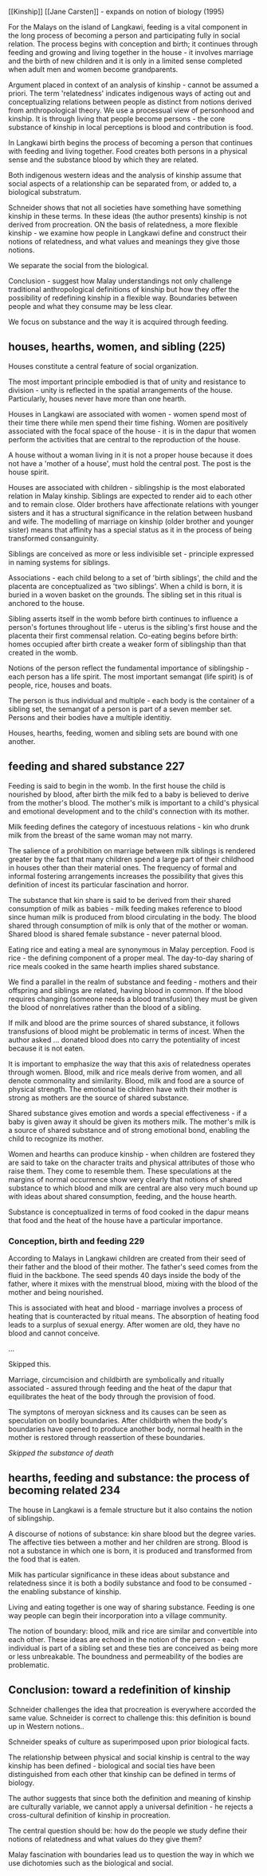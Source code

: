 [[Kinship]]
[[Jane Carsten]] - expands on notion of biology (1995)

For the Malays on the island of Langkawi, feeding is a vital component in the long process of becoming a person and participating fully in social relation. The process begins with conception and birth; it continues through feeding and growing and living together in the house - it involves marriage and the birth of new children and it is only in a limited sense completed when adult men and women become grandparents.

Argument placed in context of an analysis of kinship - cannot be assumed a priori. The term 'relatedness' indicates indigenous ways of acting out and conceptualizing relations between people as distinct from notions derived from anthropological theory. We use a processual view of personhood and kinship. It is through living that people become persons - the core substance of kinship in local perceptions is blood and contribution is food.

In Langkawi birth begins the process of becoming a person that continues with feeding and living together. Food creates both persons in a physical sense and the substance blood by which they are related.

Both indigenous western ideas and the analysis of kinship assume that social aspects of a relationship can be separated from, or added to, a biological substratum.

Schneider shows that not all societies have something have something kinship in these terms. In these ideas (the author presents) kinship is not derived from procreation. ON the basis of relatedness, a more flexible kinship - we examine how people in Langkawi define and construct their notions of relatedness, and what values and meanings they give those notions.

We separate the social from the biological.

Conclusion - suggest how Malay understandings not only challenge traditional anthropological definitions of kinship but how they offer the possibility of redefining kinship in a flexible way. Boundaries between people and what they consume may be less clear.

We focus on substance and the way it is acquired through feeding.

## houses, hearths, women, and sibling (225)

Houses constitute a central feature of social organization.

The most important principle embodied is that of unity and resistance to division - unity is reflected in the spatial arrangements of the house. Particularly, houses never have more than one hearth.

Houses in Langkawi are associated with women - women spend most of their time there while men spend their time fishing. Women are positively associated with the focal space of the house - it is in the dapur that women perform the activities that are central to the reproduction of the house. 

A house without a woman living in it is not a proper house because it does not have a 'mother of a house', must hold the central post. The post is the house spirit.

Houses are associated with children - siblingship is the most elaborated relation in Malay kinship. Siblings are expected to render aid to each other and to remain close. Older brothers have affectionate relations with younger sisters and it has a structural significance in the relation between husband and wife. The modelling of marriage on kinship (older brother and younger sister) means that affinity has a special status as it in the process of being transformed consanguinity.

Siblings are conceived as more or less indivisible set - principle expressed in naming systems for siblings.

Associations - each child belong to a set of 'birth siblings', the child and the placenta are conceptualized as 'two siblings'. When a child is born, it is buried in a woven basket on the grounds. The sibling set in this ritual is anchored to the house.

Sibling asserts itself in the womb before birth continues to influence a person's fortunes throughout life - uterus is the sibling's first house and the placenta their first commensal relation. Co-eating begins before birth: homes occupied after birth create a weaker form of siblingship than that created in the womb.

Notions of the person reflect the fundamental importance of siblingship - each person has a life spirit. The most important semangat (life spirit) is of people, rice, houses and boats.

The person is thus individual and multiple - each body is the container of a sibling set, the semangat of a person is part of a seven member set. Persons and their bodies have a multiple identitiy.

Houses, hearths, feeding, women and sibling sets are bound with one another.

## feeding and shared substance 227

Feeding is said to begin in the womb. In the first house the child is nourished by blood, after birth the milk fed to a baby is believed to derive from the mother's blood. The mother's milk is important to a child's physical and emotional development and to the child's connection with its mother.

Milk feeding defines the category of incestuous relations - kin who drunk milk from the breast of the same woman may not marry.

The salience of a prohibition on marriage between milk siblings is rendered greater by the fact that many children spend a large part of their childhood in houses other than their material ones. The frequency of formal and informal fostering arrangements increases the possibility that gives this definition of incest its particular fascination and horror.

The substance that kin share is said to be derived from their shared consumption of milk as babies - milk feeding makes reference to blood since human milk is produced from blood circulating in the body. The blood shared through consumption of milk is only that of the mother or woman. Shared blood is shared female substance - never paternal blood.

Eating rice and eating a meal are synonymous in Malay perception. Food is rice - the defining component of a proper meal. The day-to-day sharing of rice meals cooked in the same hearth implies shared substance.

We find a parallel in the realm of substance and feeding - mothers and their offspring and siblings are related, having blood in common. If the blood requires changing (someone needs a blood transfusion) they must be given the blood of nonrelatives rather than the blood of a sibling.

If milk and blood are the prime sources of shared substance, it follows transfusions of blood might be problematic in terms of incest. When the author asked ... donated blood does nto carry the potentiality of incest because it is not eaten.

It is important to emphasize the way that this axis of relatedness operates through women. Blood, milk and rice meals derive from women, and all denote commonality and similarity. Blood, milk and food are a source of physical strength. The emotional tie children have with their mother is strong as mothers are the source of shared substance.

Shared substance gives emotion and words a special effectiveness - if a baby is given away it should be given its mothers milk.  The mother's milk is a source of shared substance and of strong emotional bond, enabling the child to recognize its mother.

Women and hearths can produce kinship - when children are fostered they are said to take on the character traits and physical attributes of those who raise them. They come to resemble them. These speculations at the margins of normal occurrence show very clearly that notions of shared substance to which blood and milk are central are also very much bound up with ideas about shared consumption, feeding, and the house hearth.

Substance is conceptualized in terms of food cooked in the dapur means that food and the heat of the house have a particular importance.

### Conception, birth and feeding 229

According to Malays in Langkawi children are created from their seed of their father and the blood of their mother. The father's seed comes from the fluid in the backbone. The seed spends 40 days inside the body of the father, where it mixes with the menstrual blood, mixing with the blood of the mother and being nourished.

This is associated with heat and blood - marriage involves a process of heating that is counteracted by ritual means. The absorption of heating food leads to a surplus of sexual energy. After women are old, they have no blood and cannot conceive.

...

Skipped this.

Marriage, circumcision and childbirth are symbolically and ritually associated - assured through feeding and the heat of the dapur that equilibrates the heat of the body through the provision of food.

The symptons of meroyan sickness and its causes can be seen as speculation on bodily boundaries. After childbirth when the body's boundaries have opened to produce another body, normal health in the mother is restored through reassertion of these boundaries.

*Skipped the substance of death*

## hearths, feeding and substance: the process of becoming related 234

The house in Langkawi is a female structure but it also contains the notion of siblingship.

A discourse of notions of substance: kin share blood but the degree varies. The affective ties between a mother and her children are strong. Blood is not a substance in which one is born, it is produced and transformed from the food that is eaten.

Milk has particular significance in these ideas about substance and relatedness since it is both a bodily substance and food to be consumed - the enabling substance of kinship.

Living and eating together is one way of sharing substance. Feeding is one way people can begin their incorporation into a village community.

The notion of boundary: blood, milk and rice are similar and convertible into each other. These ideas are echoed in the notion of the person - each individual is part of a sibling set and these ties are conceived as being more or less unbreakable. The boundness and permeability of the bodies are problematic.

## Conclusion: toward a redefinition of kinship

Schneider challenges the idea that procreation is everywhere accorded the same value. Schneider is correct to challenge this: this definition is bound up in Western notions..

Schneider speaks of culture as superimposed upon prior biological facts.

The relationship between physical and social kinship is central to the way kinship has been defined - biological and social ties have been distinguished from each other that kinship can be defined in terms of biology.

The author suggests that since both the definition and meaning of kinship are culturally variable, we cannot apply a universal definition - he rejects a cross-cultural definition of kinship in procreation.

The central question should be: how do the people we study define their notions of relatedness and what values do they give them?

Malay fascination with boundaries lead us to question the way in which we use dichotomies such as the biological and social.